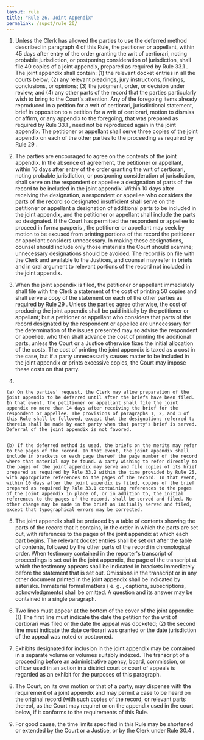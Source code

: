 ```yaml
---
layout: rule
title: "Rule 26. Joint Appendix"
permalink: /supct/rule_26/
---
```


1. Unless the Clerk has allowed the parties to use the deferred method described in paragraph 4 of this Rule, the petitioner or appellant, within 45 days after entry of the order granting the writ of certiorari, noting probable jurisdiction, or postponing consideration of jurisdiction, shall file 40 copies of a joint appendix, prepared as required by Rule 33.1 . The joint appendix shall contain: (1) the relevant docket entries in all the courts below; (2) any relevant pleadings, jury instructions, findings, conclusions, or opinions; (3) the judgment, order, or decision under review; and (4) any other parts of the record that the parties particularly wish to bring to the Court's attention. Any of the foregoing items already reproduced in a petition for a writ of certiorari, jurisdictional statement, brief in opposition to a petition for a writ of certiorari, motion to dismiss or affirm, or any appendix to the foregoing, that was prepared as required by Rule 33.1 , need not be reproduced again in the joint appendix. The petitioner or appellant shall serve three copies of the joint appendix on each of the other parties to the proceeding as required by Rule 29 .


2. The parties are encouraged to agree on the contents of the joint appendix. In the absence of agreement, the petitioner or appellant, within 10 days after entry of the order granting the writ of certiorari, noting probable jurisdiction, or postponing consideration of jurisdiction, shall serve on the respondent or appellee a designation of parts of the record to be included in the joint appendix. Within 10 days after receiving the designation, a respondent or appellee who considers the parts of the record so designated insufficient shall serve on the petitioner or appellant a designation of additional parts to be included in the joint appendix, and the petitioner or appellant shall include the parts so designated. If the Court has permitted the respondent or appellee to proceed in forma pauperis , the petitioner or appellant may seek by motion to be excused from printing portions of the record the petitioner or appellant considers unnecessary. In making these designations, counsel should include only those materials the Court should examine; unnecessary designations should be avoided. The record is on file with the Clerk and available to the Justices, and counsel may refer in briefs and in oral argument to relevant portions of the record not included in the joint appendix.


3. When the joint appendix is filed, the petitioner or appellant immediately shall file with the Clerk a statement of the cost of printing 50 copies and shall serve a copy of the statement on each of the other parties as required by Rule 29 . Unless the parties agree otherwise, the cost of producing the joint appendix shall be paid initially by the petitioner or appellant; but a petitioner or appellant who considers that parts of the record designated by the respondent or appellee are unnecessary for the determination of the issues presented may so advise the respondent or appellee, who then shall advance the cost of printing the additional parts, unless the Court or a Justice otherwise fixes the initial allocation of the costs. The cost of printing the joint appendix is taxed as a cost in the case, but if a party unnecessarily causes matter to be included in the joint appendix or prints excessive copies, the Court may impose these costs on that party.


4.


    (a) On the parties' request, the Clerk may allow preparation of the joint appendix to be deferred until after the briefs have been filed. In that event, the petitioner or appellant shall file the joint appendix no more than 14 days after receiving the brief for the respondent or appellee. The provisions of paragraphs 1, 2, and 3 of this Rule shall be followed, except that the designations referred to therein shall be made by each party when that party's brief is served. Deferral of the joint appendix is not favored.


    (b) If the deferred method is used, the briefs on the merits may refer to the pages of the record. In that event, the joint appendix shall include in brackets on each page thereof the page number of the record where that material may be found. A party wishing to refer directly to the pages of the joint appendix may serve and file copies of its brief prepared as required by Rule 33.2 within the time provided by Rule 25, with appropriate references to the pages of the record. In that event, within 10 days after the joint appendix is filed, copies of the brief prepared as required by Rule 33.1 containing references to the pages of the joint appendix in place of, or in addition to, the initial references to the pages of the record, shall be served and filed. No other change may be made in the brief as initially served and filed, except that typographical errors may be corrected.


5. The joint appendix shall be prefaced by a table of contents showing the parts of the record that it contains, in the order in which the parts are set out, with references to the pages of the joint appendix at which each part begins. The relevant docket entries shall be set out after the table of contents, followed by the other parts of the record in chronological order. When testimony contained in the reporter's transcript of proceedings is set out in the joint appendix, the page of the transcript at which the testimony appears shall be indicated in brackets immediately before the statement that is set out. Omissions in the transcript or in any other document printed in the joint appendix shall be indicated by asterisks. Immaterial formal matters ( e. g. , captions, subscriptions, acknowledgments) shall be omitted. A question and its answer may be contained in a single paragraph.


6. Two lines must appear at the bottom of the cover of the joint appendix: (1) The first line must indicate the date the petition for the writ of certiorari was filed or the date the appeal was docketed; (2) the second line must indicate the date certiorari was granted or the date jurisdiction of the appeal was noted or postponed.


7. Exhibits designated for inclusion in the joint appendix may be contained in a separate volume or volumes suitably indexed. The transcript of a proceeding before an administrative agency, board, commission, or officer used in an action in a district court or court of appeals is regarded as an exhibit for the purposes of this paragraph.


8. The Court, on its own motion or that of a party, may dispense with the requirement of a joint appendix and may permit a case to be heard on the original record (with such copies of the record, or relevant parts thereof, as the Court may require) or on the appendix used in the court below, if it conforms to the requirements of this Rule.


9. For good cause, the time limits specified in this Rule may be shortened or extended by the Court or a Justice, or by the Clerk under Rule 30.4 .